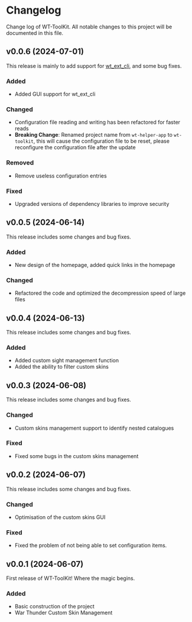 # Changelog

Change log of WT-ToolKit. All notable changes to this project will be documented in this file.

<!--

## Unreleased

### Added

### Changed

### Removed

### Fixed

-->

## v0.0.6 (2024-07-01)

This release is mainly to add support for [wt_ext_cli](https://github.com/Warthunder-Open-Source-Foundation/wt_ext_cli), and some bug fixes.

### Added

- Added GUI support for wt_ext_cli

### Changed

- Configuration file reading and writing has been refactored for faster reads
- **Breaking Change**: Renamed project name from `wt-helper-app` to `wt-toolkit`, this will cause the configuration file to be reset, please reconfigure the configuration file after the update

### Removed

- Remove useless configuration entries

### Fixed

- Upgraded versions of dependency libraries to improve security

## v0.0.5 (2024-06-14)

This release includes some changes and bug fixes.

### Added

- New design of the homepage, added quick links in the homepage

### Changed

- Refactored the code and optimized the decompression speed of large files

## v0.0.4 (2024-06-13)

This release includes some changes and bug fixes.

### Added

- Added custom sight management function
- Added the ability to filter custom skins

## v0.0.3 (2024-06-08)

This release includes some changes and bug fixes.

### Changed

- Custom skins management support to identify nested catalogues

### Fixed

- Fixed some bugs in the custom skins management

## v0.0.2 (2024-06-07)

This release includes some changes and bug fixes.

### Changed

- Optimisation of the custom skins GUI

### Fixed

- Fixed the problem of not being able to set configuration items.

## v0.0.1 (2024-06-07)

First release of WT-ToolKit! Where the magic begins.

### Added

- Basic construction of the project
- War Thunder Custom Skin Management
